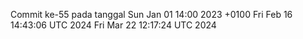 Commit ke-55 pada tanggal Sun Jan 01 14:00 2023 +0100
Fri Feb 16 14:43:06 UTC 2024
Fri Mar 22 12:17:24 UTC 2024
